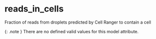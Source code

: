 # reads_in_cells
Fraction of reads from droplets predicted by Cell Ranger to contain a cell


{: .note }
There are no defined valid values for this model attribute.
